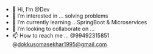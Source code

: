 - 👋 Hi, I’m @Dev
- 👀 I’m interested in ... solving problems 
- 🌱 I’m currently learning ...SpringBoot & Microservices
- 💞️ I’m looking to collaborate on ...
- 📫 How to reach me ... @99492315851 @dokkusomasekhar1995@gmail.com

<!---
DevDada2037/DevDada2037 is a ✨ special ✨ repository because its `README.md` (this file) appears on your GitHub profile.
You can click the Preview link to take a look at your changes.
--->
